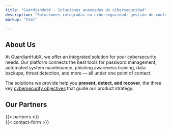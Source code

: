 ```yaml
---
title: "GuardianHubX - Soluciones avanzadas de ciberseguridad"
description: "Soluciones integradas en ciberseguridad: gestión de contraseñas, formación en phishing, backups y detección de amenazas."
markup: "html"

---
```


<main class="container my-5">

  <!-- About Section -->
  <section class="about mb-5">
    <h2 class="text-center mb-4">About Us</h2>
    <p class="text-center">
            At GuardianHubX, we offer an integrated solution for your cybersecurity needs. Our platform connects the best tools for password management, automated system maintenance, phishing awareness training, data backups, threat detection, and more — all under one point of contact.
    </p>
    <p class="text-center">
      The solutions we provide help you <strong>prevent, detect, and recover</strong>, the three key <a href="/en/cybersecurity-goals/">cybersecurity objectives</a> that guide our product strategy.
    </p>
  </section>

  <!-- Partners / Solutions Section -->
  <section class="solutions mb-5">
    <h2 class="text-center mb-4">Our Partners</h2>
    <div class="row text-center">
      {{< partners >}}
    </div>
  </section>

  <!-- Contact Section -->
  <div id="contact"></div>
  <section class="contact-section mb-5">
    {{< contact-form >}}
  </section>

</main>